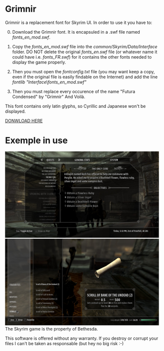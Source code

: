 Grimnir
=======

Grimnir is a replacement font for Skyrim UI. In order to use it you have to: 

0. Download the Grimnir font. It is encapsuled in a .swf file named *fonts_en_mod.swf*.

1. Copy the *fonts_en_mod.swf* file into the _common/Skyrim/Data/Interface_ folder. DO NOT delete the original *fonts_en.swf* file (or whatever name it could have i.e. *fonts_FR.swf*) for it contains the other fonts needed to display the game properly. 

2. Then you must open the *fontconfig.txt* file (you may want keep a copy, even if the original file is easily findable on the Internet) and add the line 
    *fontlib "Interface\fonts_en_mod.swf"*

3. Then you must replace every occurence of the name "Futura Condensed" by "Grimnir" And Voilà.

This font contains only latin glyphs, so Cyrillic and Japanese won't be displayed.

[DONWLOAD HERE](https://github.com/jbmorizot/Grimnir/raw/master/fonts_en_mod.swf)

Exemple in use
=======
![Specimen](https://raw.githubusercontent.com/jbmorizot/Grimnir/master/2014-11-26_00005.jpg)
![In Use](https://raw.githubusercontent.com/jbmorizot/Grimnir/master/2014-11-27_00004.jpg)
The Skyrim game is the property of Bethesda.

This software is offered without any warranty. If you destroy or corrupt your files I can't be taken as responsable (but hey no big risk :-)
